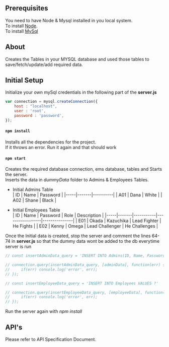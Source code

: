 ## Prerequisites
You need to have Node & Mysql installed in you local system. <br/>
To install [Node](https://nodejs.org/en/download/).<br/>
To install [MySql](https://www.youtube.com/watch?v=WuBcTJnIuzo)

## About
Creates the Tables in your MYSQL database and used those tables to save/fetch/update/add required data. 

## Initial Setup
Initialize your own mySql credentials in the following part of the **server.js**<br/>
```js
var connection = mysql.createConnection({
    host : "localhost",
    user : 'root',
    password : 'password',
});
```

#### `npm install`

Installs all the dependencies for the project.<br/>
If it throws an error. Run it again and that should work

#### `npm start`
Creates the required database connection, ems database, tables and Starts the server.<br/>
Inserts the data in *dummyData* folder to Admins & Employees Tables. <br/>
- Initial Admins Table <br/>
| ID  | Name  | Password |
|-----|-------|----------|
| A01 | Dana  | White    |
| A02 | Shane | Black    |

- Initial Employees Table <br/>
| ID  | Name  | Password  | Role            | Description   |
|-----|-------|-----------|-----------------|---------------|
| E01 | Okada | Kazuchika | Lead Fighter    | He Fights     |
| E02 | Kenny | Omega     | Lead Challenger | He Challenges |

Once the Initial data is created, stop the server and comment the lines 64-74 in **server.js** so that the dummy data wont be added to the db everytime server is run<br/> 
```js
// const insertAdminData_query = 'INSERT INTO Admins(ID, Name, Password) VALUES ?'  

// connection.query(insertAdminData_query, [adminData], function(err) {
//     if(err) console.log('error', err);
// });

// const insertEmployeeData_query = 'INSERT INTO Employees VALUES ?'  

// connection.query(insertEmployeeData_query, [employeeData], function(err) {
//     if(err) console.log('error', err);
// });
```
Run the server again with *npm install*

## API's
Please refer to API Specification Document.
